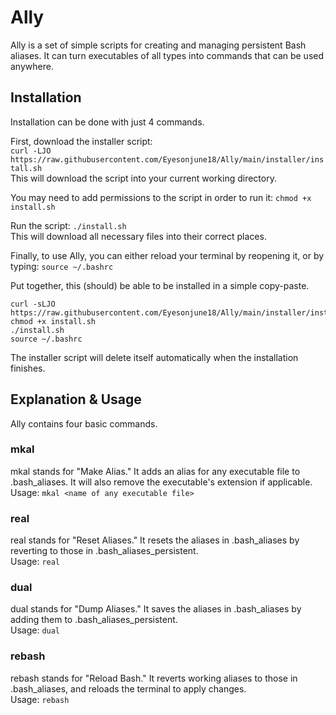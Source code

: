 # Ally
Ally is a set of simple scripts for creating and managing persistent Bash aliases. It can turn executables of all types into commands that can be used anywhere.

## Installation
Installation can be done with just 4 commands.

First, download the installer script:  
`curl -LJO https://raw.githubusercontent.com/Eyesonjune18/Ally/main/installer/install.sh`  
This will download the script into your current working directory.

You may need to add permissions to the script in order to run it: `chmod +x install.sh`

Run the script: `./install.sh`  
This will download all necessary files into their correct places.

Finally, to use Ally, you can either reload your terminal by reopening it, or by typing: `source ~/.bashrc`

Put together, this (should) be able to be installed in a simple copy-paste.
```
curl -sLJO https://raw.githubusercontent.com/Eyesonjune18/Ally/main/installer/install.sh
chmod +x install.sh
./install.sh
source ~/.bashrc
```

The installer script will delete itself automatically when the installation finishes.

## Explanation & Usage
Ally contains four basic commands.

### mkal
mkal stands for "Make Alias." It adds an alias for any executable file to .bash_aliases. It will also remove the executable's extension if applicable.  
Usage: `mkal <name of any executable file>`

### real
real stands for "Reset Aliases." It resets the aliases in .bash_aliases by reverting to those in .bash_aliases_persistent.  
Usage: `real`

### dual
dual stands for "Dump Aliases." It saves the aliases in .bash_aliases by adding them to .bash_aliases_persistent.  
Usage: `dual`

### rebash
rebash stands for "Reload Bash." It reverts working aliases to those in .bash_aliases, and reloads the terminal to apply changes.  
Usage: `rebash`
